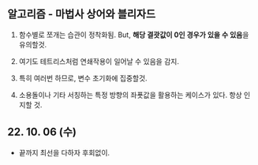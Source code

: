 ## 알고리즘 - 마법사 상어와 블리자드

 1. 함수별로 쪼개는 습관이 정착화됨. But, **해당 결괏값이 0인 경우가 있을 수 있음**을 유의할것.

 2. 여기도 테트리스처럼 연쇄작용이 일어날 수 있음을 감지.

 3. 특히 여러번 하므로, 변수 초기화에 집중할것.

 4. 소용돌이나 기타 서칭하는 특정 방향의 좌푯값을 활용하는 케이스가 있다. 항상 인지할 것.


## 22. 10. 06 (수)

 - 끝까지 최선을 다하자 후회없이.